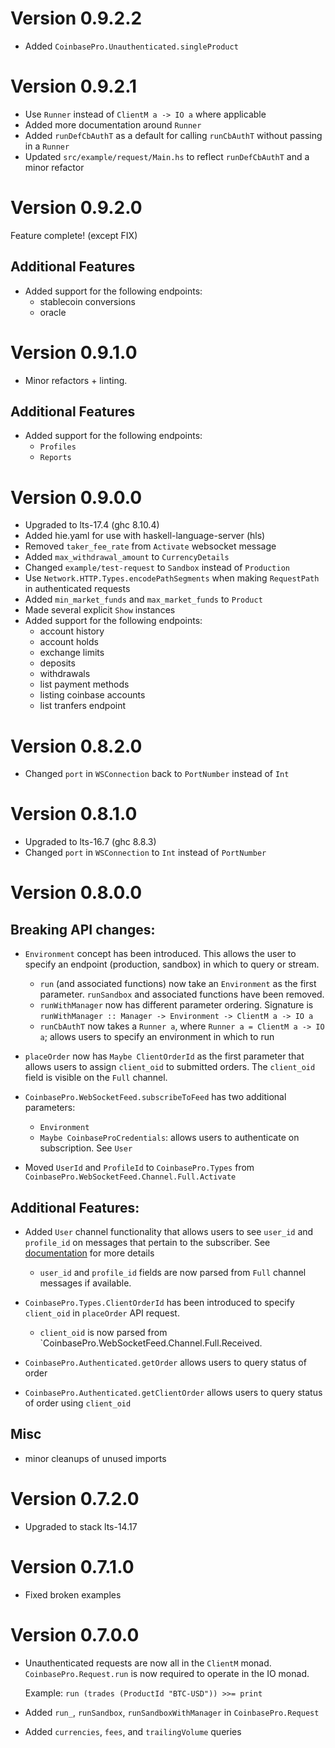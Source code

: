 # Version 0.9.2.2

- Added `CoinbasePro.Unauthenticated.singleProduct`

# Version 0.9.2.1

- Use `Runner` instead of `ClientM a -> IO a` where applicable
- Added more documentation around `Runner`
- Added `runDefCbAuthT` as a default for calling `runCbAuthT` without passing in a `Runner`
- Updated `src/example/request/Main.hs` to reflect `runDefCbAuthT` and a minor refactor

# Version 0.9.2.0

Feature complete! (except FIX)

## Additional Features

- Added support for the following endpoints:
  - stablecoin conversions
  - oracle

# Version 0.9.1.0

- Minor refactors + linting.

## Additional Features

- Added support for the following endpoints:
  - `Profiles`
  - `Reports`

# Version 0.9.0.0

- Upgraded to lts-17.4 (ghc 8.10.4)
- Added hie.yaml for use with haskell-language-server (hls)
- Removed `taker_fee_rate` from `Activate` websocket message
- Added `max_withdrawal_amount` to `CurrencyDetails`
- Changed `example/test-request` to `Sandbox` instead of `Production`
- Use `Network.HTTP.Types.encodePathSegments` when making `RequestPath` in authenticated requests
- Added `min_market_funds` and `max_market_funds` to `Product`
- Made several explicit `Show` instances
- Added support for the following endpoints:
  - account history
  - account holds
  - exchange limits
  - deposits
  - withdrawals
  - list payment methods
  - listing coinbase accounts
  - list tranfers endpoint

# Version 0.8.2.0

- Changed `port` in `WSConnection` back to `PortNumber` instead of `Int`

# Version 0.8.1.0

- Upgraded to lts-16.7 (ghc 8.8.3)
- Changed `port` in `WSConnection` to `Int` instead of `PortNumber`

# Version 0.8.0.0

## Breaking API changes:

- `Environment` concept has been introduced. This allows the user to specify an endpoint (production, sandbox)
  in which to query or stream.

    - `run` (and associated functions) now take an `Environment` as the first parameter. `runSandbox` and associated
      functions have been removed.
    - `runWithManager` now has different parameter ordering. Signature is `runWithManager :: Manager -> Environment -> ClientM a -> IO a`
    - `runCbAuthT` now takes a `Runner a`, where `Runner a = ClientM a -> IO a`; allows users to specify an environment in which to run

- `placeOrder` now has `Maybe ClientOrderId` as the first parameter that allows users to assign `client_oid` to
  submitted orders. The `client_oid` field is visible on the `Full` channel.

- `CoinbasePro.WebSocketFeed.subscribeToFeed` has two additional parameters:

    - `Environment`
    - `Maybe CoinbaseProCredentials`: allows users to authenticate on subscription. See `User`

- Moved `UserId` and `ProfileId` to `CoinbasePro.Types` from `CoinbasePro.WebSocketFeed.Channel.Full.Activate`

## Additional Features:

- Added `User` channel functionality that allows users to see `user_id` and `profile_id` on messages that pertain to the subscriber.
  See [documentation](https://docs.pro.coinbase.com/#the-user-channel) for more details

    - `user_id` and `profile_id` fields are now parsed from `Full` channel messages if available.

- `CoinbasePro.Types.ClientOrderId` has been introduced to specify `client_oid` in `placeOrder` API request.
  - `client_oid` is now parsed from `CoinbasePro.WebSocketFeed.Channel.Full.Received.

- `CoinbasePro.Authenticated.getOrder` allows users to query status of order

- `CoinbasePro.Authenticated.getClientOrder` allows users to query status of order using `client_oid`


## Misc

- minor cleanups of unused imports

# Version 0.7.2.0
 - Upgraded to stack lts-14.17

# Version 0.7.1.0
 - Fixed broken examples

# Version 0.7.0.0
 - Unauthenticated requests are now all in the `ClientM` monad. `CoinbasePro.Request.run` is now required
   to operate in the IO monad.

   Example: `run (trades (ProductId "BTC-USD")) >>= print`

- Added `run_`, `runSandbox`, `runSandboxWithManager` in `CoinbasePro.Request`
- Added `currencies`, `fees`, and `trailingVolume` queries
